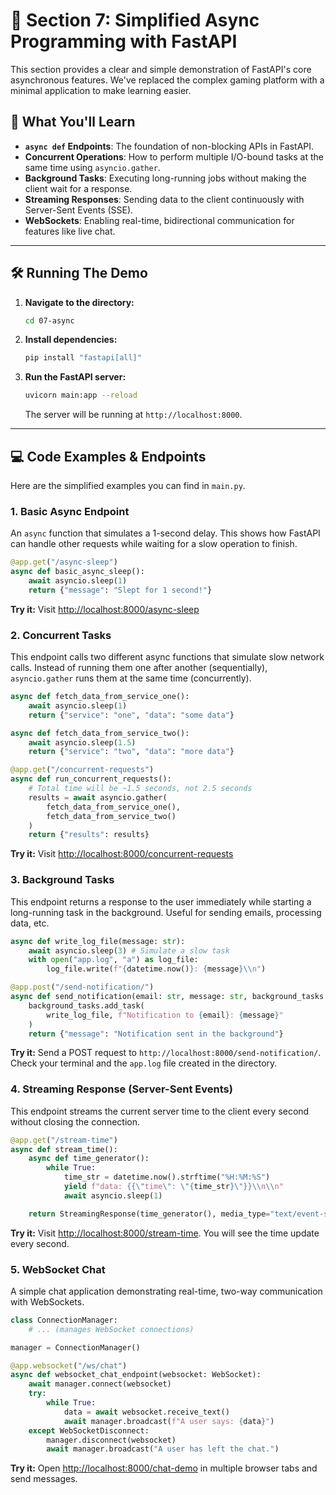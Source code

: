 # 🚀 Section 7: Simplified Async Programming with FastAPI

This section provides a clear and simple demonstration of FastAPI's core asynchronous features. We've replaced the complex gaming platform with a minimal application to make learning easier.

## 🎯 What You'll Learn

-   **`async def` Endpoints**: The foundation of non-blocking APIs in FastAPI.
-   **Concurrent Operations**: How to perform multiple I/O-bound tasks at the same time using `asyncio.gather`.
-   **Background Tasks**: Executing long-running jobs without making the client wait for a response.
-   **Streaming Responses**: Sending data to the client continuously with Server-Sent Events (SSE).
-   **WebSockets**: Enabling real-time, bidirectional communication for features like live chat.

---

## 🛠️ Running The Demo

1.  **Navigate to the directory:**
    ```bash
    cd 07-async
    ```

2.  **Install dependencies:**
    ```bash
    pip install "fastapi[all]"
    ```

3.  **Run the FastAPI server:**
    ```bash
    uvicorn main:app --reload
    ```
    The server will be running at `http://localhost:8000`.

---

## 💻 Code Examples & Endpoints

Here are the simplified examples you can find in `main.py`.

### 1. Basic Async Endpoint

An `async` function that simulates a 1-second delay. This shows how FastAPI can handle other requests while waiting for a slow operation to finish.

```python
@app.get("/async-sleep")
async def basic_async_sleep():
    await asyncio.sleep(1)
    return {"message": "Slept for 1 second!"}
```

**Try it:** Visit [http://localhost:8000/async-sleep](http://localhost:8000/async-sleep)

### 2. Concurrent Tasks

This endpoint calls two different async functions that simulate slow network calls. Instead of running them one after another (sequentially), `asyncio.gather` runs them at the same time (concurrently).

```python
async def fetch_data_from_service_one():
    await asyncio.sleep(1)
    return {"service": "one", "data": "some data"}

async def fetch_data_from_service_two():
    await asyncio.sleep(1.5)
    return {"service": "two", "data": "more data"}

@app.get("/concurrent-requests")
async def run_concurrent_requests():
    # Total time will be ~1.5 seconds, not 2.5 seconds
    results = await asyncio.gather(
        fetch_data_from_service_one(),
        fetch_data_from_service_two()
    )
    return {"results": results}
```

**Try it:** Visit [http://localhost:8000/concurrent-requests](http://localhost:8000/concurrent-requests)

### 3. Background Tasks

This endpoint returns a response to the user immediately while starting a long-running task in the background. Useful for sending emails, processing data, etc.

```python
async def write_log_file(message: str):
    await asyncio.sleep(3) # Simulate a slow task
    with open("app.log", "a") as log_file:
        log_file.write(f"{datetime.now()}: {message}\\n")

@app.post("/send-notification/")
async def send_notification(email: str, message: str, background_tasks: BackgroundTasks):
    background_tasks.add_task(
        write_log_file, f"Notification to {email}: {message}"
    )
    return {"message": "Notification sent in the background"}
```

**Try it:** Send a POST request to `http://localhost:8000/send-notification/`. Check your terminal and the `app.log` file created in the directory.

### 4. Streaming Response (Server-Sent Events)

This endpoint streams the current server time to the client every second without closing the connection.

```python
@app.get("/stream-time")
async def stream_time():
    async def time_generator():
        while True:
            time_str = datetime.now().strftime("%H:%M:%S")
            yield f"data: {{\"time\": \"{time_str}\"}}\\n\\n"
            await asyncio.sleep(1)

    return StreamingResponse(time_generator(), media_type="text/event-stream")
```

**Try it:** Visit [http://localhost:8000/stream-time](http://localhost:8000/stream-time). You will see the time update every second.

### 5. WebSocket Chat

A simple chat application demonstrating real-time, two-way communication with WebSockets.

```python
class ConnectionManager:
    # ... (manages WebSocket connections)

manager = ConnectionManager()

@app.websocket("/ws/chat")
async def websocket_chat_endpoint(websocket: WebSocket):
    await manager.connect(websocket)
    try:
        while True:
            data = await websocket.receive_text()
            await manager.broadcast(f"A user says: {data}")
    except WebSocketDisconnect:
        manager.disconnect(websocket)
        await manager.broadcast("A user has left the chat.")
```

**Try it:** Open [http://localhost:8000/chat-demo](http://localhost:8000/chat-demo) in multiple browser tabs and send messages. 